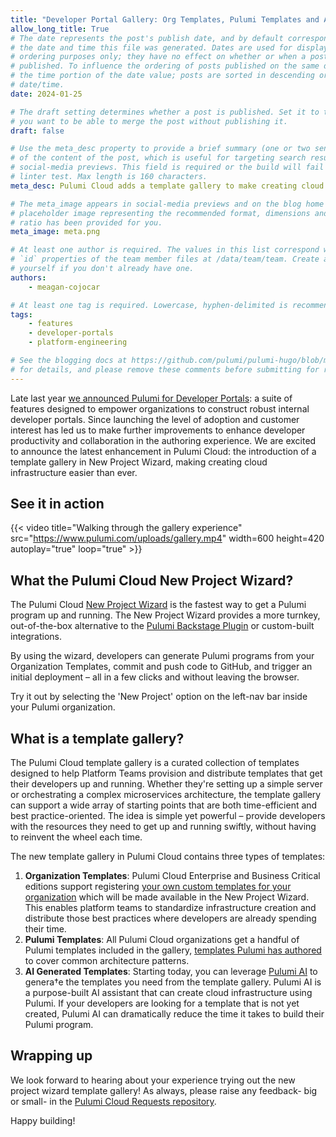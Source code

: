 ```yaml
---
title: "Developer Portal Gallery: Org Templates, Pulumi Templates and AI Generated Templates"
allow_long_title: True
# The date represents the post's publish date, and by default corresponds with
# the date and time this file was generated. Dates are used for display and
# ordering purposes only; they have no effect on whether or when a post is
# published. To influence the ordering of posts published on the same date, use
# the time portion of the date value; posts are sorted in descending order by
# date/time.
date: 2024-01-25

# The draft setting determines whether a post is published. Set it to true if
# you want to be able to merge the post without publishing it.
draft: false

# Use the meta_desc property to provide a brief summary (one or two sentences)
# of the content of the post, which is useful for targeting search results or
# social-media previews. This field is required or the build will fail the
# linter test. Max length is 160 characters.
meta_desc: Pulumi Cloud adds a template gallery to make creating cloud infrastructure easier than ever.

# The meta_image appears in social-media previews and on the blog home page. A
# placeholder image representing the recommended format, dimensions and aspect
# ratio has been provided for you.
meta_image: meta.png

# At least one author is required. The values in this list correspond with the
# `id` properties of the team member files at /data/team/team. Create a file for
# yourself if you don't already have one.
authors:
    - meagan-cojocar

# At least one tag is required. Lowercase, hyphen-delimited is recommended.
tags:
    - features
    - developer-portals
    - platform-engineering

# See the blogging docs at https://github.com/pulumi/pulumi-hugo/blob/master/BLOGGING.md
# for details, and please remove these comments before submitting for review.
---
```


Late last year [we announced Pulumi for Developer Portals](/blog/building-developer-portals): a suite of features designed to empower organizations to construct robust internal developer portals. Since launching the level of adoption and customer interest has led us to make further improvements to enhance developer productivity and collaboration in the authoring experience. We are excited to announce the latest enhancement in Pulumi Cloud: the introduction of a template gallery in New Project Wizard, making creating cloud infrastructure easier than ever.

<!--more-->
## See it in action

{{< video title="Walking through the gallery experience" src="https://www.pulumi.com/uploads/gallery.mp4" width=600 height=420 autoplay="true" loop="true" >}}

## What the Pulumi Cloud New Project Wizard?

The Pulumi Cloud [New Project Wizard](/docs/pulumi-cloud/developer-portals/new-project-wizard) is the fastest way to get a Pulumi program up and running. The New Project Wizard provides a more turnkey, out-of-the-box alternative to the [Pulumi Backstage Plugin](/docs/pulumi-cloud/developer-portals/backstage) or custom-built integrations.

By using the wizard, developers can generate Pulumi programs from your Organization Templates, commit and push code to GitHub, and trigger an initial deployment – all in a few clicks and without leaving the browser.

Try it out by selecting the 'New Project' option on the left-nav bar inside your Pulumi organization.

## What is a template gallery?

The Pulumi Cloud template gallery is a curated collection of templates designed to help Platform Teams provision and distribute templates that get their developers up and running. Whether they're setting up a simple server or orchestrating a complex microservices architecture, the template gallery can support a wide array of starting points that are both time-efficient and best practice-oriented. The idea is simple yet powerful – provide developers with the resources they need to get up and running swiftly, without having to reinvent the wheel each time.

The new template gallery in Pulumi Cloud contains three types of templates:

1. **Organization Templates**: Pulumi Cloud Enterprise and Business Critical editions support registering [your own custom templates for your organization](/docs/pulumi-cloud/developer-portals/templates) which will be made available in the New Project Wizard. This enables platform teams to standardize infrastructure creation and distribute those best practices where developers are already spending their time.
2. **Pulumi Templates**: All Pulumi Cloud organizations get a handful of Pulumi templates included in the gallery, [templates Pulumi has authored](/templates) to cover common architecture patterns.
3. **AI Generated Templates**: Starting today, you can leverage [Pulumi AI](/ai) to genera†e the templates you need from the template gallery. Pulumi AI is a purpose-built AI assistant that can create cloud infrastructure using Pulumi. If your developers are looking for a template that is not yet created, Pulumi AI can dramatically reduce the time it takes to build their Pulumi program.

## Wrapping up

We look forward to hearing about your experience trying out the new project wizard template gallery! As always, please raise any feedback- big or small- in the [Pulumi Cloud Requests repository](https://github.com/pulumi/pulumi-cloud-requests/issues/new/choose).

Happy building!
